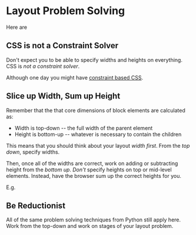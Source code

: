 # Layout Problem Solving
Here are

## CSS is not a Constraint Solver
Don't expect you to be able to specify widths and heights on everything.
CSS is _not a constraint solver_.

Although one day you might have [constraint based CSS](http://gridstylesheets.org/guides/ccss/).

## Slice up Width, Sum up Height
Remember that the that core dimensions of block elements are calculated as:
* Width is top-down -- the full width of the parent element
* Height is bottom-up -- whatever is necessary to contain the children

This means that you should think about your layout _width first_.
From the _top down_, specify widths.

Then, once all of the widths are correct, work on adding or subtracting height from the _bottom up_.
_Don't_ specify heights on top or mid-level elements.
Instead, have the browser sum up the correct heights for you.

E.g.

## Be Reductionist
All of the same problem solving techniques from Python still apply here.
Work from the top-down and work on stages of your layout problem.
